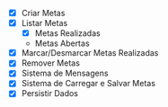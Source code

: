 - [x] Criar Metas
- [x] Listar Metas
    - [x] Metas Realizadas
    - Metas Abertas
- [x] Marcar/Desmarcar Metas Realizadas
- [x] Remover Metas
- [x] Sistema de Mensagens
- [x] Sistema de Carregar e Salvar Metas
- [x] Persistir Dados